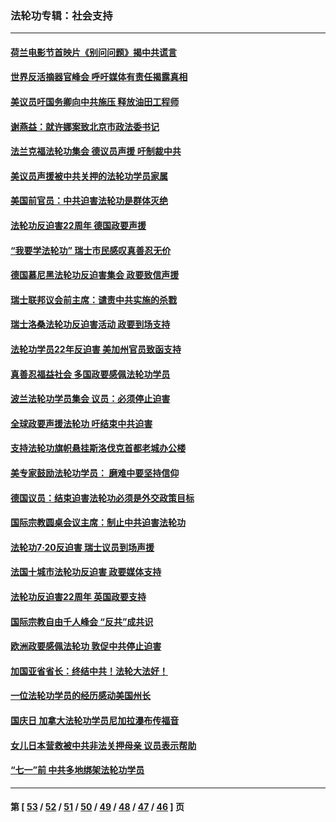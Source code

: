 ### 法轮功专辑：社会支持
---
#### [荷兰电影节首映片《别问问题》揭中共谎言](../../pages/nf4386/n13321179.md?10240430) 
#### [世界反活摘器官峰会 呼吁媒体有责任揭露真相](../../pages/nf4386/n13264475.md?10240430) 
#### [美议员吁国务卿向中共施压 释放油田工程师](../../pages/nf4386/n13233845.md?10240430) 
#### [谢燕益：就许娜案致北京市政法委书记](../../pages/nf4386/n13182701.md?10240430) 
#### [法兰克福法轮功集会 德议员声援 吁制裁中共](../../pages/nf4386/n13175975.md?10240430) 
#### [美议员声援被中共关押的法轮功学员家属](../../pages/nf4386/n13158310.md?10240430) 
#### [美国前官员：中共迫害法轮功是群体灭绝](../../pages/nf4386/n13157750.md?10240430) 
#### [法轮功反迫害22周年 德国政要声援](../../pages/nf4386/n13143632.md?10240430) 
#### [“我要学法轮功” 瑞士市民感叹真善忍无价](../../pages/nf4386/n13129633.md?10240430) 
#### [德国慕尼黑法轮功反迫害集会 政要致信声援](../../pages/nf4386/n13129148.md?10240430) 
#### [瑞士联邦议会前主席：谴责中共实施的杀戮](../../pages/nf4386/n13127336.md?10240430) 
#### [瑞士洛桑法轮功反迫害活动 政要到场支持](../../pages/nf4386/n13119398.md?10240430) 
#### [法轮功学员22年反迫害 美加州官员致函支持](../../pages/nf4386/n13118879.md?10240430) 
#### [真善忍福益社会 多国政要感佩法轮功学员](../../pages/nf4386/n13116951.md?10240430) 
#### [波兰法轮功学员集会 议员：必须停止迫害](../../pages/nf4386/n13116685.md?10240430) 
#### [全球政要声援法轮功 吁结束中共迫害](../../pages/nf4386/n13114441.md?10240430) 
#### [支持法轮功旗帜悬挂斯洛伐克首都老城办公楼](../../pages/nf4386/n13112261.md?10240430) 
#### [美专家鼓励法轮功学员： 磨难中要坚持信仰](../../pages/nf4386/n13108359.md?10240430) 
#### [德国议员：结束迫害法轮功必须是外交政策目标](../../pages/nf4386/n13109600.md?10240430) 
#### [国际宗教圆桌会议主席：制止中共迫害法轮功](../../pages/nf4386/n13108177.md?10240430) 
#### [法轮功7·20反迫害 瑞士议员到场声援](../../pages/nf4386/n13107072.md?10240430) 
#### [法国十城市法轮功反迫害 政要媒体支持](../../pages/nf4386/n13104833.md?10240430) 
#### [法轮功反迫害22周年 英国政要支持](../../pages/nf4386/n13091349.md?10240430) 
#### [国际宗教自由千人峰会 “反共”成共识](../../pages/nf4386/n13091403.md?10240430) 
#### [欧洲政要感佩法轮功 敦促中共停止迫害](../../pages/nf4386/n13090743.md?10240430) 
#### [加国亚省省长：终结中共！法轮大法好！](../../pages/nf4386/n13084394.md?10240430) 
#### [一位法轮功学员的经历感动美国州长](../../pages/nf4386/n13078953.md?10240430) 
#### [国庆日 加拿大法轮功学员尼加拉瀑布传福音](../../pages/nf4386/n13064493.md?10240430) 
#### [女儿日本营救被中共非法关押母亲 议员表示帮助](../../pages/nf4386/n13053042.md?10240430) 
#### [“七一”前 中共多地绑架法轮功学员](../../pages/nf4386/n13045655.md?10240430) 

---
#### 第 [ [53](./53.md?10240430) / [52](./52.md?10240430) / [51](./51.md?10240430) / [50](./50.md?10240430) / [49](./49.md?10240430) / [48](./48.md?10240430) / [47](./47.md?10240430) / [46](./46.md?10240430) ] 页

